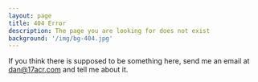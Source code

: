 ```yaml
---
layout: page
title: 404 Error
description: The page you are looking for does not exist
background: '/img/bg-404.jpg'
---
```


If you think there is supposed to be something here, send me an email at [dan@17acr.com](mailto:dan@17acr.com) and tell me about it.